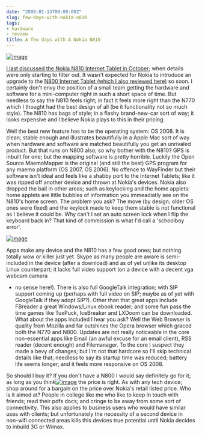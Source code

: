 ```yaml
---
date: "2008-01-13T00:00:00Z"
slug: few-days-with-nokia-n810
tags:
- hardware
- review
title: A few days with A Nokia N810
---
```


[![image](http://3.bp.blogspot.com/_4VvLQrhTX4I/R4qHd3krvrI/AAAAAAAABTQ/EEVzzCX5IGs/s320/HPIM0193.JPG)](http://3.bp.blogspot.com/_4VvLQrhTX4I/R4qHd3krvrI/AAAAAAAABTQ/EEVzzCX5IGs/s1600-h/HPIM0193.JPG)  
  
  
  
[I last discussed the Nokia N810 Internet Tablet in
October](http://www.dueyfinster.com/2007/10/nokia-n810-tablet-to-hit-shops-soon.html);
when details were only starting to filter out. It wasn't expected for
Nokia to introduce an upgrade to the [N800 Internet Tablet (which I also
reviewed
here)](http://www.dueyfinster.com/2007/02/nokia-n800-review.html) so
soon. I certainly don't envy the position of a small team getting the
hardware and software for a mini-computer right in such a short space of
time. But needless to say the N810 feels right; in fact it feels more
right than the N770 which I thought had the best design of all (be it
functionality not so much style). The N810 has bags of style; in a
flashy brand-new-car sort of way; it looks expensive and I believe Nokia
plays to this in their pricing.  
  
  
  
Well the best new feature has to be the operating system: OS 2008. It is
clean; stable enough and illustrates beautifully in a Apple Mac sort of
way when hardware and software are matched beautifully you get an
unrivaled product. But that runs on N800 also; so why bother with the
N810? GPS is inbuilt for one; but the mapping software is pretty
horrible. Luckily the Open Source MaemoMapper is the original (and still
the best) GPS program for any maemo platform (OS 2007, OS 2006). No
offence to WayFinder but their software isn't ideal and feels like a
shabby port to the Internet Tablets; like it was ripped off another
device and thrown at Nokia's devices. Nokia also dropped the ball in
other areas; such as keylocking and the home applets: home applets are
little bubbles of information you immeadiatly see on the N810's home
screen. The problem you ask? The move (by design; older OS ones were
fixed) and the keylock made to keep them stable is not functional as I
believe it could be. Why can't I set an auto screen lock when I flip the
keyboard back in? That kind of commission is what I'd call a 'schoolboy
error'.  
  
[![image](http://4.bp.blogspot.com/_4VvLQrhTX4I/R4qIGHkrvsI/AAAAAAAABTY/W7lgUeEHphE/s320/HPIM0195.JPG)](http://4.bp.blogspot.com/_4VvLQrhTX4I/R4qIGHkrvsI/AAAAAAAABTY/W7lgUeEHphE/s1600-h/HPIM0195.JPG)  
  
Apps make any device
and the N810 has a few good ones; but nothing totally wow or killer just
yet. Skype as many people are aware is semi-included in the device
(after a download) and as of yet unlike its desktop Linux counterpart;
it lacks full video support (on a device with a decent vga webcam camera
- no sense here!). There is also full GoogleTalk integration; with SIP
support coming up (perhaps with full video on SIP; maybe as of yet with
GoogleTalk if they adopt SIP?). Other than that great apps include
FBreader a great Windows/Linux ebook reader; and some fun pass the time
games like TuxPuck, IceBreaker and LXDoom can be downloaded. What about
the apps included I hear you ask? Well the Web Browser is quality from
Mozilla and far outshines the Opera browser which graced both the N770
and N800. Updates are not really noticeable in the core non-essential
apps like Email (an awful excuse for an email client), RSS reader
(decent enough) and Filemanager. To the core I suspect they made a bevy
of changes; but I'm not that hardcore so I'll skip technical details
like that; needless to say its startup time was reduced; battery life
seems longer; and it feels more responsive on OS 2008.  
  
  
  
So should I buy it?
If you don't have a N800 I would say definitely go for it; as long as
you
think[![image](http://2.bp.blogspot.com/_4VvLQrhTX4I/R4qIVnkrvtI/AAAAAAAABTg/RxlmVSws4JY/s320/HPIM0194.JPG)](http://2.bp.blogspot.com/_4VvLQrhTX4I/R4qIVnkrvtI/AAAAAAAABTg/RxlmVSws4JY/s1600-h/HPIM0194.JPG)
the price is right. As with any tech device; shop around for a bargain
on the price over Nokia's retail listed price. Who is it aimed at?
People in college like me who like to keep in touch with friends; read
their pdfs docs; and cringe to be away from some sort of connectivity.
This also applies to business users who would have similar uses with
clients; but unfortunately the necessity of a second device in non-wifi
connected areas kills this devices true potential until Nokia decides to
inbuild 3G or Wimax.